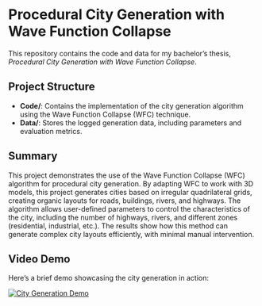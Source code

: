 # Procedural City Generation with Wave Function Collapse

This repository contains the code and data for my bachelor’s thesis, *Procedural City Generation with Wave Function Collapse*.

## Project Structure

- **Code/**: Contains the implementation of the city generation algorithm using the Wave Function Collapse (WFC) technique.
- **Data/**: Stores the logged generation data, including parameters and evaluation metrics.

## Summary

This project demonstrates the use of the Wave Function Collapse (WFC) algorithm for procedural city generation. By adapting WFC to work with 3D models, this project generates cities based on irregular quadrilateral grids, creating organic layouts for roads, buildings, rivers, and highways. The algorithm allows user-defined parameters to control the characteristics of the city, including the number of highways, rivers, and different zones (residential, industrial, etc.). The results show how this method can generate complex city layouts efficiently, with minimal manual intervention.

## Video Demo

Here’s a brief demo showcasing the city generation in action:

[![City Generation Demo](https://imgur.com/a/Dt9cnLg)](https://imgur.com/a/Dt9cnLg)
